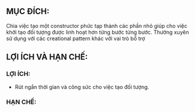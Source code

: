 ## MỤC ĐÍCH:

Chia việc tạo một constructor phức tạp thành các phần nhỏ giúp cho việc khởi tạo đối tượng được linh hoạt hơn từng bước từng bước. Thường xuyên sử dụng với các creational pattern khác với vai trò bổ trợ

## LỢI ÍCH VÀ HẠN CHẾ:

### LỢI ÍCH:

-   Rút ngắn thời gian và công sức cho việc tạo đối tượng.

### HẠN CHẾ:
